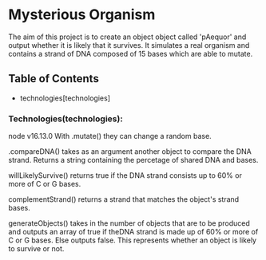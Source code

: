 # Mysterious Organism 

The aim of this project is to create an object object called 'pAequor' and output whether it is likely that it survives. It simulates a real organism and contains a strand of DNA composed of 15 bases which are able to mutate. 
## Table of Contents
* technologies[technologies]

### Technologies(technologies):
  node v16.13.0
With .mutate() they can change a random base. 

.compareDNA() takes as an argument another object to compare the DNA strand. Returns a string containing the percetage of shared DNA and bases. 

willLikelySurvive() returns true if the DNA strand consists up to 60% or more of C or G bases. 

complementStrand() returns a strand that matches the object's strand bases. 

generateObjects() takes in the number of objects that are to be produced and outputs an array of true if theDNA strand is made up of 60% or more of C or G bases. Else outputs false. This represents whether an object is likely to survive or not. 
